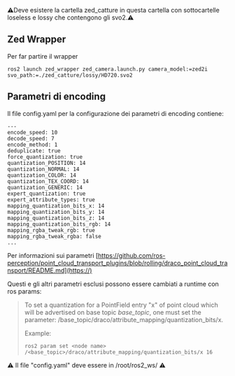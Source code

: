 :warning:Deve esistere la cartella zed_catture in questa cartella con sottocartelle loseless e lossy che contengono gli svo2.:warning:

## Zed Wrapper

Per far partire il wrapper

`ros2 launch zed_wrapper zed_camera.launch.py camera_model:=zed2i svo_path:=./zed_catture/lossy/HD720.svo2`

## Parametri di encoding

Il file config.yaml per la configurazione dei parametri di encoding contiene:

```
---
encode_speed: 10
decode_speed: 7
encode_method: 1
deduplicate: true
force_quantization: true
quantization_POSITION: 14
quantization_NORMAL: 14
quantization_COLOR: 14
quantization_TEX_COORD: 14
quantization_GENERIC: 14
expert_quantization: true
expert_attribute_types: true
mapping_quantization_bits_x: 14
mapping_quantization_bits_y: 14
mapping_quantization_bits_z: 14
mapping_quantization_bits_rgb: 14
mapping_rgba_tweak_rgb: true
mapping_rgba_tweak_rgba: false
...
```

Per informazioni sui parametri [https://github.com/ros-perception/point_cloud_transport_plugins/blob/rolling/draco_point_cloud_transport/README.md](https://)

Questi e gli altri parametri esclusi possono essere cambiati a runtime con ros params:

> To set a quantization for a PointField entry "x" of point cloud which will be advertised on base topic *base\_topic*, one must set the parameter: /base\_topic/draco/attribute\_mapping/quantization\_bits/x.
>
> Example:
>
> ```shell
> ros2 param set <node name> /<base_topic>/draco/attribute_mapping/quantization_bits/x 16
> ```

:warning: Il file "config.yaml" deve essere in /root/ros2_ws/ :warning:
